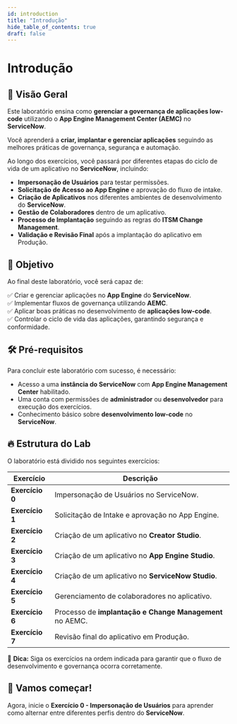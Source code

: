 ```yaml
---
id: introduction
title: "Introdução"
hide_table_of_contents: true
draft: false
---
```


# Introdução

## 📌 Visão Geral  

Este laboratório ensina como **gerenciar a governança de aplicações low-code** utilizando o **App Engine Management Center (AEMC)** no **ServiceNow**.  

Você aprenderá a **criar, implantar e gerenciar aplicações** seguindo as melhores práticas de governança, segurança e automação.  

Ao longo dos exercícios, você passará por diferentes etapas do ciclo de vida de um aplicativo no **ServiceNow**, incluindo:  

- **Impersonação de Usuários** para testar permissões.  
- **Solicitação de Acesso ao App Engine** e aprovação do fluxo de intake.  
- **Criação de Aplicativos** nos diferentes ambientes de desenvolvimento do **ServiceNow**.  
- **Gestão de Colaboradores** dentro de um aplicativo.  
- **Processo de Implantação** seguindo as regras do **ITSM Change Management**.  
- **Validação e Revisão Final** após a implantação do aplicativo em Produção.  

## 🎯 Objetivo  

Ao final deste laboratório, você será capaz de:  

✅ Criar e gerenciar aplicações no **App Engine** do **ServiceNow**.  
✅ Implementar fluxos de governança utilizando **AEMC**.  
✅ Aplicar boas práticas no desenvolvimento de **aplicações low-code**.  
✅ Controlar o ciclo de vida das aplicações, garantindo segurança e conformidade.  

## 🛠️ Pré-requisitos  

Para concluir este laboratório com sucesso, é necessário:  

- Acesso a uma **instância do ServiceNow** com **App Engine Management Center** habilitado.  
- Uma conta com permissões de **administrador** ou **desenvolvedor** para execução dos exercícios.  
- Conhecimento básico sobre **desenvolvimento low-code** no **ServiceNow**.  

## 🔥 Estrutura do Lab  

O laboratório está dividido nos seguintes exercícios:  

| Exercício | Descrição |
|-----------|------------|
| **Exercício 0** | Impersonação de Usuários no ServiceNow. |
| **Exercício 1** | Solicitação de Intake e aprovação no App Engine. |
| **Exercício 2** | Criação de um aplicativo no **Creator Studio**. |
| **Exercício 3** | Criação de um aplicativo no **App Engine Studio**. |
| **Exercício 4** | Criação de um aplicativo no **ServiceNow Studio**. |
| **Exercício 5** | Gerenciamento de colaboradores no aplicativo. |
| **Exercício 6** | Processo de **implantação e Change Management** no AEMC. |
| **Exercício 7** | Revisão final do aplicativo em Produção. |

📌 **Dica:** Siga os exercícios na ordem indicada para garantir que o fluxo de desenvolvimento e governança ocorra corretamente.  

## 🚀 Vamos começar!  

Agora, inicie o **Exercício 0 - Impersonação de Usuários** para aprender como alternar entre diferentes perfis dentro do **ServiceNow**.  